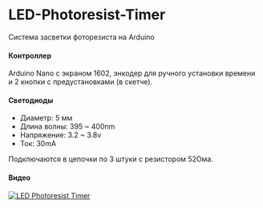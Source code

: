 # LED-Photoresist-Timer
Система засветки фоторезиста на Arduino

#### Контроллер
Arduino Nano с экраном 1602, энкодер для ручного установки времени и 2 кнопки с предустановками (в скетче).

#### Светодиоды
* Диаметр: 5 мм
* Длина волны: 395 ~ 400nm
* Напряжение: 3.2 ~ 3.8v
* Ток: 30mA

Подключаются в цепочки по 3 штуки с резистором 52Ома.

#### Видео
[![LED Photoresist Timer](http://img.youtube.com/vi/yPS-ldzMQRI/0.jpg)](http://www.youtube.com/watch?v=yPS-ldzMQRI)

